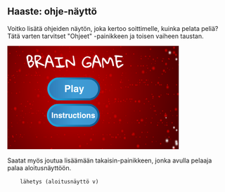 ## Haaste: ohje-näyttö

Voitko lisätä ohjeiden näytön, joka kertoo soittimelle, kuinka pelata peliä? Tätä varten tarvitset "Ohjeet" -painikkeen ja toisen vaiheen taustan.

![kuvakaappaus](images/brain-instructions.png)

Saatat myös joutua lisäämään takaisin-painikkeen, jonka avulla pelaaja palaa aloitusnäyttöön.

```blocks3
    lähetys (aloitusnäyttö v)
```